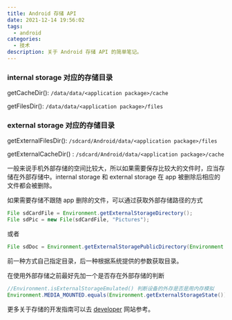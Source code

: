 ```yaml
---
title: Android 存储 API
date: 2021-12-14 19:56:02
tags: 
  - android
categories:
  - 技术
description: 关于 Android 存储 API 的简单笔记。
---
```


### internal storage 对应的存储目录

getCacheDir(): `/data/data/<application package>/cache`

getFilesDir(): `/data/data/<application package>/files`

### external storage 对应的存储目录

getExternalFilesDir(): `/sdcard/Android/data/<application package>/files`
 
getExternalCacheDir() : `/sdcard/Android/data/<application package>/cache`

一般来说手机外部存储的空间比较大，所以如果需要保存比较大的文件时，应当存储在外部存储中。internal storage 和 external storage 在 app 被删除后相应的文件都会被删除。

如果需要存储不跟随 app 删除的文件，可以通过获取外部存储路径的方式

```java
File sdCardFile = Environment.getExternalStorageDirectory();
File sdPic = new File(sdCardFile, "Pictures");
```

或者

```java
File sdDoc = Environment.getExternalStoragePublicDirectory(Environment.DIRECTORY_DOCUMENTS);
```

前一种方式自己指定目录，后一种根据系统提供的参数获取目录。

在使用外部存储之前最好先加一个是否存在外部存储的判断

```java
//Environment.isExternalStorageEmulated() 判断设备的外存是否是用内存模拟
Environment.MEDIA_MOUNTED.equals(Environment.getExternalStorageState()) || !Environment.isExternalStorageEmulated()
```

更多关于存储的开发指南可以去 [developer](https://developer.android.com/training/data-storage?hl=zh-cn) 网站参考。